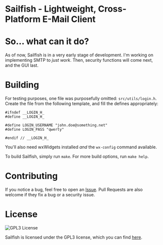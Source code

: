 # Sailfish - Lightweight, Cross-Platform E-Mail Client

# So... what can it do?

As of now, Sailfish is in a very early stage of development. I'm working on implementing SMTP to _just work_. Then, security functions will come next, and the GUI last.

# Building

For testing purposes, one file was purposefully omitted: `src/utils/login.h`.
Create the file from the following template, and fill the defines appropriately:
```
#ifndef __LOGIN_H_
#define __LOGIN_H_

#define LOGIN_USERNAME "john.doe@something.net"
#define LOGIN_PASS "qwerty"

#endif // __LOGIN_H_
```

You'll also need wxWidgets installed *and* the `wx-config` command available.

To build Sailfish, simply run `make`. For more build options, run `make help`.

# Contributing

If you notice a bug, feel free to open an [Issue](https://github.com/schkwve/sailfish/issues).
Pull Requests are also welcome if they fix a bug or a security issue.

# License

![GPL3 License](https://www.gnu.org/graphics/gplv3-with-text-136x68.png)

Sailfish is licensed under the GPL3 license, which you can find [here](LICENSE.md).